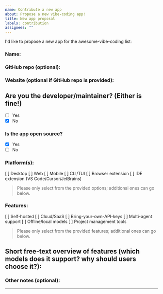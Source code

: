 ```yaml
---
name: Contribute a new app
about: Propose a new vibe-coding app!
title: New app proposal
labels: contribution
assignees: ""
---
```


I'd like to propose a new app for the awesome-vibe-coding list:

### Name: <app name>

### GitHub repo (optional):

### Website (optional if GitHub repo is provided):

## Are you the developer/maintainer? (Either is fine!)

- [ ] Yes
- [x] No

### Is the app open source?

- [x] Yes
- [ ] No

### Platform(s):

[ ] Desktop
[ ] Web
[ ] Mobile
[ ] CLI/TUI
[ ] Browser extension
[ ] IDE extension (VS Code/Cursor/JetBrains)

> Please only select from the provided options; additional ones can go below.

### Features:

[ ] Self-hosted
[ ] Cloud/SaaS
[ ] Bring-your-own-API-keys
[ ] Multi-agent support
[ ] Offline/local models
[ ] Project management tools

> Please only select from the provided features; additional ones can go below.

## Short free-text overview of features (which models does it support? why should users choose it?):

<features>

<!-- e.g.
VibeStudio is a desktop and web app that connects to OpenAI, Anthropic, and local models, offers plugin-based tools, and integrates with Cursor.
-->

### Other notes (optional):

<notes>

---

<!--
 - Contributions should be fully functioning
 - Your contribution will be edited by our AI agents, and may be moved to a different category
-->
